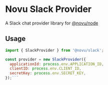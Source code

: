 # Novu Slack Provider

A Slack chat provider library for [@novu/node](https://github.com/novuhq/novu)

## Usage

````javascript
import { SlackProvider } from '@novu/slack';

const provider = new SlackProvider({
  applicationId: process.env.APPLICATION_ID,
  clientID: process.env.CLIENT_ID,
  secretKey: process.env.SECRET_KEY,
});```
````
